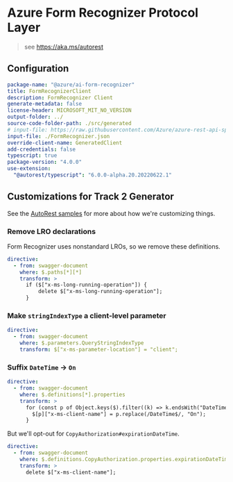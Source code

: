 # Azure Form Recognizer Protocol Layer

> see https://aka.ms/autorest

## Configuration

```yaml
package-name: "@azure/ai-form-recognizer"
title: FormRecognizerClient
description: FormRecognizer Client
generate-metadata: false
license-header: MICROSOFT_MIT_NO_VERSION
output-folder: ../
source-code-folder-path: ./src/generated
# input-file: https://raw.githubusercontent.com/Azure/azure-rest-api-specs/1a8a869d1a96dc007f116d320f5c2659323bbe7c/specification/cognitiveservices/data-plane/FormRecognizer/stable/v2.1/FormRecognizer.json
input-file: ./FormRecognizer.json
override-client-name: GeneratedClient
add-credentials: false
typescript: true
package-version: "4.0.0"
use-extension:
  "@autorest/typescript": "6.0.0-alpha.20.20220622.1"
```

## Customizations for Track 2 Generator

See the [AutoRest samples](https://github.com/Azure/autorest/tree/master/Samples/3b-custom-transformations)
for more about how we're customizing things.

### Remove LRO declarations

Form Recognizer uses nonstandard LROs, so we remove these definitions.

```yaml
directive:
  - from: swagger-document
    where: $.paths[*][*]
    transform: >
      if ($["x-ms-long-running-operation"]) {
          delete $["x-ms-long-running-operation"];
      }
```

### Make `stringIndexType` a client-level parameter

```yaml
directive:
  - from: swagger-document
    where: $.parameters.QueryStringIndexType
    transform: $["x-ms-parameter-location"] = "client";
```

### Suffix `DateTime` -> `On`

```yaml
directive:
  - from: swagger-document
    where: $.definitions[*].properties
    transform: >
      for (const p of Object.keys($).filter((k) => k.endsWith("DateTime"))) {
        $[p]["x-ms-client-name"] = p.replace(/DateTime$/, "On");
      }
```

But we'll opt-out for `CopyAuthorization#expirationDateTime`.

```yaml
directive:
  - from: swagger-document
    where: $.definitions.CopyAuthorization.properties.expirationDateTime
    transform: >
      delete $["x-ms-client-name"];
```
